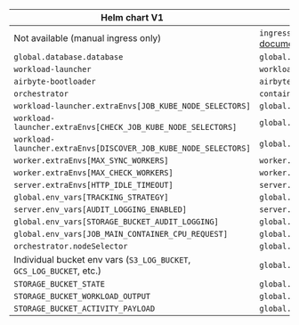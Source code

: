 | Helm chart V1                                                        | Helm chart V2                                          |
| -------------------------------------------------------------------- | ------------------------------------------------------ |
| Not available (manual ingress only)                                  | `ingress` (unified ingress configuration) - See [Ingress documentation](../deploying-airbyte/integrations/ingress) |
| `global.database.database`                                           | `global.database.name`                                 |
| `workload-launcher`                                                  | `workloadLauncher`                                     |
| `airbyte-bootloader`                                                 | `airbyteBootloader`                                    |
| `orchestrator`                                                       | `containerOrchestrator`                                |
| `workload-launcher.extraEnvs[JOB_KUBE_NODE_SELECTORS]`               | `global.jobs.kube.nodeSelector`                        |
| `workload-launcher.extraEnvs[CHECK_JOB_KUBE_NODE_SELECTORS]`         | `global.jobs.kube.scheduling.check.nodeSelectors`      |
| `workload-launcher.extraEnvs[DISCOVER_JOB_KUBE_NODE_SELECTORS]`      | `global.jobs.kube.scheduling.discover.nodeSelectors`   |
| `worker.extraEnvs[MAX_SYNC_WORKERS]`                                 | `worker.maxSyncWorkers`                                |
| `worker.extraEnvs[MAX_CHECK_WORKERS]`                                | `worker.maxCheckWorkers`                               |
| `server.extraEnvs[HTTP_IDLE_TIMEOUT]`                                | `server.httpIdleTimeout`                               |
| `global.env_vars[TRACKING_STRATEGY]`                                 | `global.tracking.strategy`                             |
| `server.env_vars[AUDIT_LOGGING_ENABLED]`                             | `server.auditLoggingEnabled`                           |
| `global.env_vars[STORAGE_BUCKET_AUDIT_LOGGING]`                      | `global.storage.bucket.auditLogging`                   |
| `global.env_vars[JOB_MAIN_CONTAINER_CPU_REQUEST]`                    | `global.workloads.resources.mainContainer.cpu.request` |
| `orchestrator.nodeSelector`                                          | `global.jobs.kube.nodeSelector`                        |
| Individual bucket env vars (`S3_LOG_BUCKET`, `GCS_LOG_BUCKET`, etc.) | `global.storage.bucket.log`                            |
| `STORAGE_BUCKET_STATE`                                               | `global.storage.bucket.state`                          |
| `STORAGE_BUCKET_WORKLOAD_OUTPUT`                                     | `global.storage.bucket.workloadOutput`                 |
| `STORAGE_BUCKET_ACTIVITY_PAYLOAD`                                    | `global.storage.bucket.activityPayload`                |
